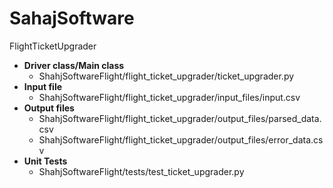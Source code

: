 # SahajSoftware
FlightTicketUpgrader

- **Driver class/Main class**
  - ShahjSoftwareFlight/flight_ticket_upgrader/ticket_upgrader.py
- **Input file**
  - ShahjSoftwareFlight/flight_ticket_upgrader/input_files/input.csv
- **Output files** 
  - ShahjSoftwareFlight/flight_ticket_upgrader/output_files/parsed_data.csv
  - ShahjSoftwareFlight/flight_ticket_upgrader/output_files/error_data.csv
- **Unit Tests**
  - ShahjSoftwareFlight/tests/test_ticket_upgrader.py
                      
